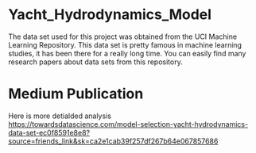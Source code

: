 # Yacht_Hydrodynamics_Model

The data set used for this project was obtained from the UCI Machine Learning Repository. This data set is pretty famous in machine learning studies, it has been there for a really long time. You can easily find many research papers about data sets from this repository.

# Medium Publication

Here is more detialded analysis <br />
https://towardsdatascience.com/model-selection-yacht-hydrodynamics-data-set-ec0f8591e8e8?source=friends_link&sk=ca2e1cab39f257df267b64e067857686
